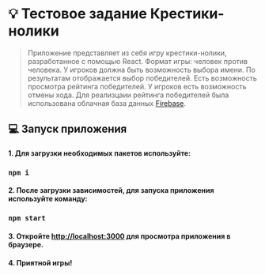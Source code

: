 # :bulb: Тестовое задание Крестики-нолики

> Приложение представляет из себя игру крестики-нолики, разработанное с помощью React. Формат игры: человек против человека. У игроков должна быть возможность выбора имени. По результатам отображается выбор победителей. Есть возможность просмотра рейтинга победителей. У игроков есть возможность отмены хода. Для реализцаии рейтинга победителей была использована облачная база данных [Firebase](https://firebase.google.com/).

## :computer: Запуск приложения

#### 1. Для загрузки необходимых пакетов используйте:

### `npm i`

#### 2. После загрузки зависимостей, для запуска приложения используйте команду:

### `npm start`

#### 3. Откройте [http://localhost:3000](http://localhost:3000) для просмотра приложения в браузере.

#### 4. Приятной игры!
